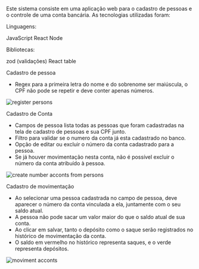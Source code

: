 Este sistema consiste em uma aplicação web para o cadastro de pessoas e o controle de uma conta bancária. 
As tecnologias utilizadas foram:

Linguagens:

JavaScript
React
Node


Bibliotecas:

zod (validações)
React table

Cadastro de pessoa

- Regex para a primeira letra do nome e do sobrenome ser maiúscula, o CPF não pode se repetir e deve conter apenas números.

![register persons](https://github.com/RodrigoFantibon/AccountMoviment-WEB/assets/88854115/03440842-1b1d-4d7d-99dd-13427e7105bb)


Cadastro de Conta 

- Campos de pessoa lista todas as pessoas que foram cadastradas na tela de cadastro de pessoas e sua CPF junto.
- Filtro para validar se o numero da conta já esta cadastrado no banco.
- Opção de editar ou excluir o número da conta cadastrado para a pessoa.
- Se já houver movimentação nesta conta, não é possível excluir o número da conta atribuído à pessoa.

![create number acconts from persons](https://github.com/RodrigoFantibon/AccountMoviment-WEB/assets/88854115/9c4b919b-1849-43a3-a73a-708d79474628)


Cadastro de movimentação

- Ao selecionar uma pessoa cadastrada no campo de pessoa, deve aparecer o número da conta vinculada a ela, juntamente com o seu saldo atual.
- A pessoa não pode sacar um valor maior do que o saldo atual de sua conta.
- Ao clicar em salvar, tanto o depósito como o saque serão registrados no histórico de movimentação da conta.
- O saldo em vermelho no histórico representa saques, e o verde representa depósitos.
  
![moviment acconts](https://github.com/RodrigoFantibon/AccountMoviment-WEB/assets/88854115/20772325-cc81-4991-9942-8c3f61655ef6)
